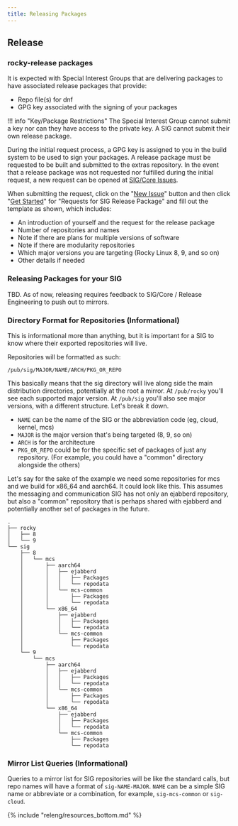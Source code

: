 ```yaml
---
title: Releasing Packages
---
```


## Release

### rocky-release packages

It is expected with Special Interest Groups that are delivering packages to have associated release packages that provide:

* Repo file(s) for dnf
* GPG key associated with the signing of your packages

!!! info "Key/Package Restrictions"
    The Special Interest Group cannot submit a key nor can they have access to the private key. A SIG cannot submit their own release package.

During the initial request process, a GPG key is assigned to you in the build system to be used to sign your packages. A release package must be requested to be built and submitted to the extras repository. In the event that a release package was not requested nor fulfilled during the initial request, a new request can be opened at [SIG/Core Issues](git.resf.org/sig-core/meta).

When submitting the request, click on the "[New Issue](https://git.resf.org/sig_core/meta/issues/new/choose)" button and then click "[Get Started](https://git.resf.org/sig_core/meta/issues/new?template=.gitea%2fISSUE_TEMPLATE%2fsig_release_request.md)" for "Requests for SIG Release Package" and fill out the template as shown, which includes:

  * An introduction of yourself and the request for the release package
  * Number of repositories and names
  * Note if there are plans for multiple versions of software
  * Note if there are modularity repositories
  * Which major versions you are targeting (Rocky Linux 8, 9, and so on)
  * Other details if needed

### Releasing Packages for your SIG

TBD. As of now, releasing requires feedback to SIG/Core / Release Engineering to push out to mirrors.

### Directory Format for Repositories (Informational)

This is informational more than anything, but it is important for a SIG to know where their exported repositories will live.

Repositories will be formatted as such:

`/pub/sig/MAJOR/NAME/ARCH/PKG_OR_REPO`

This basically means that the sig directory will live along side the main distribution directories, potentially at the root a mirror. At `/pub/rocky` you'll see each supported major version. At `/pub/sig` you'll also see major versions, with a different structure. Let's break it down.

* `NAME` can be the name of the SIG or the abbreviation code (eg, cloud, kernel, mcs)
* `MAJOR` is the major version that's being targeted (8, 9, so on)
* `ARCH` is for the architecture
* `PKG_OR_REPO` could be for the specific set of packages of just any repository. (For example, you could have a "common" directory alongside the others)

Let's say for the sake of the example we need some repositories for mcs and we build for x86_64 and aarch64. It could look like this. This assumes the messaging and communication SIG has not only an ejabberd repository, but also a "common" repository that is perhaps shared with ejabberd and potentially another set of packages in the future.

```
.
├── rocky
│   ├── 8
│   └── 9
└── sig
    ├── 8
    │   └── mcs
    │       ├── aarch64
    │       │   ├── ejabberd
    │       │   │   ├── Packages
    │       │   │   └── repodata
    │       │   └── mcs-common
    │       │       ├── Packages
    │       │       └── repodata
    │       └── x86_64
    │           ├── ejabberd
    │           │   ├── Packages
    │           │   └── repodata
    │           └── mcs-common
    │               ├── Packages
    │               └── repodata
    └── 9
        └── mcs
            ├── aarch64
            │   ├── ejabberd
            │   │   ├── Packages
            │   │   └── repodata
            │   └── mcs-common
            │       ├── Packages
            │       └── repodata
            └── x86_64
                ├── ejabberd
                │   ├── Packages
                │   └── repodata
                └── mcs-common
                    ├── Packages
                    └── repodata
```

### Mirror List Queries (Informational)

Queries to a mirror list for SIG repositories will be like the standard calls, but repo names will have a format of `sig-NAME-MAJOR`. `NAME` can be a simple SIG name or abbreviate or a combination, for example, `sig-mcs-common` or `sig-cloud`.

{% include "releng/resources_bottom.md" %}
